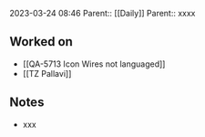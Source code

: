 2023-03-24 08:46
Parent:: [[Daily]] 
Parent:: xxxx





## Worked on

- [[QA-5713 Icon Wires not languaged]]
- [[TZ Pallavi]]

## Notes

- xxx






